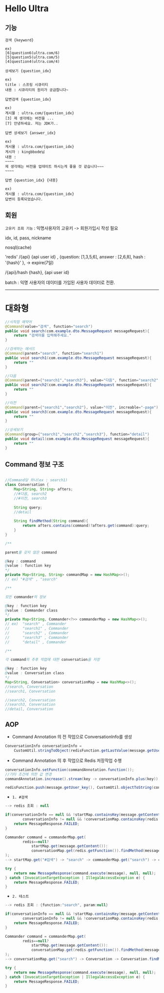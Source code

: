 # Hello Ultra

## 기능

`검색 {keyword}`

```
ex)
[6]question6(ultra.com/6)
[5]question5(ultra.com/5)
[4]question4(ultra.com/4)
```

`상세보기 {question_idx}`

```
ex)
title : 스프링 시큐리티
내용 : 시큐리티의 원리가 궁금합니다~
```

`답변검색 {question_idx}`

```
ex)
게시물 : ultra.com/{question_idx}
[3] 제 생각에는 버전을 ...
[7] 안녕하세요. 저는 JDK가..
```

`답변 상세보기 {answer_idx}`

```
ex)
게시물 : ultra.com/{question_idx}
게시자 : kingbbode님
내용 :
~~~~
제 생각에는 버전을 업데이트 하시는게 좋을 것 같습니다~~~
~~~~
```

`답변 {question_idx} {내용}`

```
ex)
게시물 : ultra.com/{question_idx}
답변이 등록되었습니다.
```

## 회원

`고유키 조회 기능` : 익명사용자의 고유키 -> 회원가입시 작성 필요

<mysql>
idx, id, pass, nickname

nosql(cache)

'redis'
/{api}
{api user id} , {question: [1,3,5,6], answer : [2,6,8], hash : '{hash}' }, -> expire(7일)

/{api}/hash
{hash}, {api user id}

batch : 익명 사용자의 데이터를 가입된 사용자 데이터로 전환.


---

# 대화형

```java
//시작점 예약어
@Command(value="검색", function="search")
public void search(com.example.dto.MessageRequest messageRequest){
    return "검색어를 입력해주세요."
}

//검색하는 메서드
@Command(parent="search", function="search1")
public void search1(com.example.dto.MessageRequest messageRequest){
    return ""
}

//다음
@Command(parent={"search1","search3"}, value="다음", function="search2", increable="+page")
public void search2(com.example.dto.MessageRequest messageRequest){
    return ""
}

//이전
@Command(parent={"search1","search2"}, value="이전", increable="-page")
public void search3(com.example.dto.MessageRequest messageRequest){
    return ""
}

//상세보기
@Command(group={"search1","search2","search3"}, function="detail")
public void detail(com.example.dto.MessageRequest messageRequest){
    return ""
}

```

## Command 정보 구조

```java

//Command당 하나(ex : search1)
class Conversation {
    Map<String, String> afters;
    //#다음, search2
    //#이전, search3
    
    String query;
    //detail
    
    String findMethod(String command){
        return afters.contains(command)?afters.get(command):query;
    }
}

/** 

parent를 갖지 않은 command

@key : command
@value : function key
*/
private Map<String, String> commandMap = new HashMap<>();
// ex) "#검색" , "search"

/** 

모든 commander의 정보

@key : function key
@value : Commander class
*/
private Map<String, Commander<?>> commanderMap = new HashMap<>();
// ex)  "search" , Commander
//      "search1" , Commander
//      "search2" , Commander
//      "search3" , Commander
//      "detail" , Commander

/** 

각 command의 추후 작업에 대한 conversation을 저장

@key : function key
@value : Conversation class
*/
Map<String, Conversation> conversationMap = new HashMap<>();
//search, Conversation
//search1, Conversation

//search2, Conversation
//search3, Conversation
//detail, Conversation

```

## AOP
- Command Annotation 의 전 작업으로 ConversationInfo를 생성

```java
ConversationInfo conversationInfo = 
    CustomUtil.stringToObject(redisFunction.getLastValue(message.getUser_key()));
```

- Command Annotation 의  후 작업으로 Redis 저장작업 수행

```java
conversationInfo.setFunction(commandAnnotation.function());
//기타 조건에 의한 값 변경
commandAnnotation.increase().stream(key -> conversationInfo.plus(key)); (?이런식??)

redisFunction.push(message.getUser_key(), CustomUtil.objectToString(conversationInfo));
```

- `1. #검색`

```java
--> redis 조회 : null

if(conversationInfo == null && !startMap.containsKey(message.getContent()) ||
        conversationInfo != null && !conversationMap.containsKey(redis.getFunction())){
    return MessageResponse.FAILED;
}

Commander command = commanderMap.get(
        redis==null?
            startMap.get(message.getContent()):
            conversationMap.get(redis.getFunction()).findMethod(message.getContent())
);
--> startMap.get("#검색") -> "search" -> commanderMap.get("search") -> command

try {
    return new MessageResponse(command.execute(message), null, null);
} catch (InvocationTargetException | IllegalAccessException e) {
    return MessageResponse.FAILED;
}

```

- `2. 테스트`

```java
--> redis 조회 : {function:"search", param:null}

if(conversationInfo == null && !startMap.containsKey(message.getContent()) ||
        conversationInfo != null && !conversationMap.containsKey(redis.getFunction())){
    return MessageResponse.FAILED;
}

Commander command = commanderMap.get(
        redis==null?
            startMap.get(message.getContent()):
            conversationMap.get(redis.getFunction()).findMethod(message.getContent())
);
--> conversationMap.get("search") -> Conversation -> Conversation.findMethod("테스트") -> "search1" -> commanderMap.get("search1");

try {
    return new MessageResponse(command.execute(message), null, null);
} catch (InvocationTargetException | IllegalAccessException e) {
    return MessageResponse.FAILED;
}

```